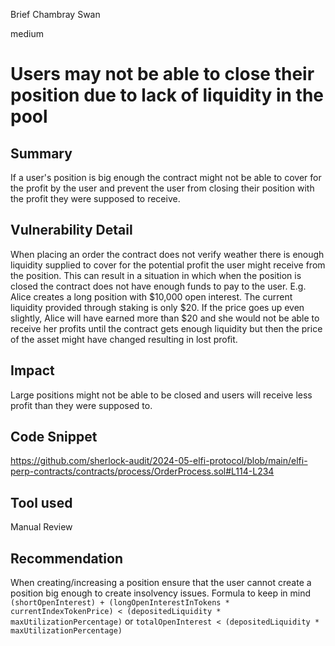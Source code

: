 Brief Chambray Swan

medium

# Users may not be able to close their position due to lack of liquidity in the pool

## Summary

If a user's position is big enough the contract might not be able to cover for the profit by the user and prevent the user from closing their position with the profit they were supposed to receive.

## Vulnerability Detail

When placing an order the contract does not verify weather there is enough liquidity supplied to cover for the potential profit the user might receive from the position. This can result in a situation in which when the position is closed the contract does not have enough funds to pay to the user. E.g. Alice creates a long position with $10,000 open interest. The current liquidity provided through staking is only $20. If the price goes up even slightly, Alice will have earned more than $20 and she would not be able to receive her profits until the contract gets enough liquidity but then the price of the asset might have changed resulting in lost profit.

## Impact

Large positions might not be able to be closed and users will receive less profit than they were supposed to.

## Code Snippet
https://github.com/sherlock-audit/2024-05-elfi-protocol/blob/main/elfi-perp-contracts/contracts/process/OrderProcess.sol#L114-L234

## Tool used

Manual Review

## Recommendation

When creating/increasing a position ensure that the user cannot create a position big enough to create insolvency issues. Formula to keep in mind `(shortOpenInterest) + (longOpenInterestInTokens * currentIndexTokenPrice) < (depositedLiquidity * maxUtilizationPercentage)` or `totalOpenInterest < (depositedLiquidity * maxUtilizationPercentage)`